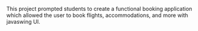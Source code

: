 This project prompted students to create a functional booking application which allowed the user to book flights, accommodations, and more with javaswing UI. 

